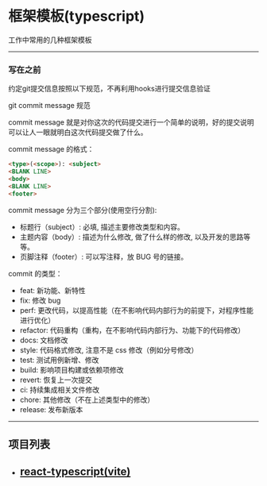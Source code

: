 # 框架模板(typescript)

工作中常用的几种框架模板

---
### 写在之前  

约定git提交信息按照以下规范，不再利用hooks进行提交信息验证

git commit message 规范  

commit message 就是对你这次的代码提交进行一个简单的说明，好的提交说明可以让人一眼就明白这次代码提交做了什么。

commit message 的格式：
```md
<type>(<scope>): <subject>
<BLANK LINE>
<body>
<BLANK LINE>
<footer>
```

commit message 分为三个部分(使用空行分割):

- 标题行（subject）: 必填, 描述主要修改类型和内容。
- 主题内容（body）: 描述为什么修改, 做了什么样的修改, 以及开发的思路等等。
- 页脚注释（footer）: 可以写注释，放 BUG 号的链接。

commit 的类型：

- feat: 新功能、新特性
- fix: 修改 bug
- perf: 更改代码，以提高性能（在不影响代码内部行为的前提下，对程序性能进行优化）
- refactor: 代码重构（重构，在不影响代码内部行为、功能下的代码修改）
- docs: 文档修改
- style: 代码格式修改, 注意不是 css 修改（例如分号修改）
- test: 测试用例新增、修改
- build: 影响项目构建或依赖项修改
- revert: 恢复上一次提交
- ci: 持续集成相关文件修改
- chore: 其他修改（不在上述类型中的修改）
- release: 发布新版本
---

## 项目列表

- ## [react-typescript(vite)](https://github.com/chenym1992/template/tree/react-typescript)



